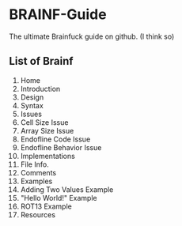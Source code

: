 <h1>BRAINF-Guide</h1>
The ultimate Brainfuck guide on github. (I think so)
<h2>List of Brainf</h1>
<ol>
  <li>Home</li>
  <li>Introduction</li>
  <li>Design</li>
  <li>Syntax</li>
  <li>Issues</li>
  <li>Cell Size Issue</li>
  <li>Array Size Issue</li>
  <li>Endofline Code Issue</li>
  <li>Endofline Behavior Issue</li>
  <li>Implementations</li>
  <li>File Info.</li>
  <li>Comments</li>
  <li>Examples</li>
  <li>Adding Two Values Example</li>
  <li>"Hello World!" Example</li>
  <li>ROT13 Example</li>
  <li>Resources</li>
</ol>
